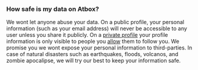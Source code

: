 
### How safe is my data on Atbox? ###
We wont let anyone abuse your data. On a public profile, your personal information (such as your email address) will never be accessible to any user unless you share it publicly. On a [private profile](https://atbox.io/settings) your profile information is only visible to people you [allow](https://atbox.io/requests) them to follow you. We promise you we wont expose your personal information to third-parties. In case of natural disasters such as earthquakes, floods, volcanos, and zombie apocalipse, we will try our best to keep your information safe.
